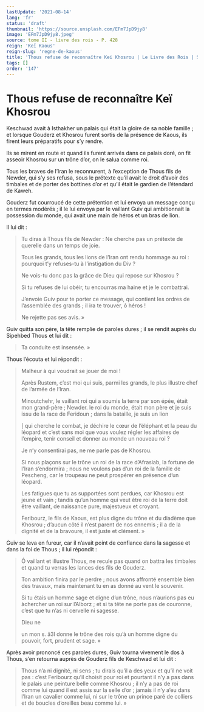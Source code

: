```yaml
---
lastUpdate: '2021-08-14'
lang: 'fr'
status: 'draft'
thumbnail: 'https://source.unsplash.com/EFm7JpD9jy8'
image: 'EFm7JpD9jy8.jpeg'
source: tome II - livre des rois - P. 428
reign: 'Keï Kaous'
reign-slug: 'regne-de-kaous'
title: 'Thous refuse de reconnaître Keï Khosrou | Le Livre des Rois | Shâhnâmeh'
tags: []
order: '147'
---
```


<!-- LTeX: language=fr -->

# Thous refuse de reconnaître Keï Khosrou

Keschwad avait à Isthakher un palais qui était la gloire de sa noble famille ; et lorsque Gouderz et Khosrou furent sortis de la présence de Kaous, ils firent leurs préparatifs pour s’y rendre.

Ils se mirent en route et quand ils furent arrivés dans ce palais doré, on fit asseoir Khosrou sur un trône d’or, on le salua comme roi.

Tous les braves de l’Iran le reconnurent, à l’exception de Thous fils de Newder, qui s’y ses refusa, sous le prétexte qu’il avait le droit d’avoir des timbales et de porter des bottines d’or et qu’il était le gardien de l’étendard de Kaweh.

Gouderz fut courroucé de cette prétention et lui envoya un message conçu en termes modérés ; il le lui envoya par le vaillant Guiv qui ambitionnait la possession du monde, qui avait une main de héros et un bras de lion.

Il lui dit :

> Tu diras à Thous fils de Newder : Ne cherche pas un prétexte de querelle dans un temps de joie.
>
> Tous les grands, tous les lions de l’Iran ont rendu hommage au roi : pourquoi t’y refuses-tu à l’instigation du Div ?
>
> Ne vois-tu donc pas la grâce de Dieu qui repose sur Khosrou ?
>
> Si tu refuses de lui obéir, tu encourras ma haine et je le combattrai.
>
> J’envoie Guiv pour te porter ce message, qui contient les ordres de l’assemblée des grands ; il ira te trouver, ô héros !
>
> Ne rejette pas ses avis. »

Guiv quitta son père, la tête remplie de paroles dures ; il se rendit auprès du Sipehbed Thous et lui dit :

> Ta conduite est insensée. »

Thous l’écouta et lui répondit :

> Malheur à qui voudrait se jouer de moi !
>
> Après Rustem, c’est moi qui suis, parmi les grands, le plus illustre chef de l’armée de l’Iran.
>
> Minoutchehr, le vaillant roi qui a soumis la terre par son épée, était mon grand-père ; Newder. le roi du monde, était mon père et je suis issu de la race de Feridoun ; dans la bataille, je suis un lion
>
> [ qui cherche le combat, je déchire le cœur de l’éléphant et la peau du léopard et c’est sans moi que vous voulez régler les affaires de l’empire, tenir conseil et donner au monde un nouveau roi ?
>
> Je n’y consentirai pas, ne me parle pas de Khosrou.
>
> Si nous plaçons sur le trône un roi de la race d’Afrasiab, la fortune de l’Iran s’endormira ; nous ne voulons pas d’un roi de la famille de Pescheng, car le troupeau ne peut prospérer en présence d’un léopard.
>
> Les fatigues que tu as supportées sont perdues, car Khosrou est jeune et vain ; tandis qu’un homme qui veut être roi de la terre doit être vaillant, de naissance pure, majestueux et croyant.
>
> Feribourz, le fils de Kaous, est plus digne du trône et du diadème que Khosrou ; d’aucun côté il n’est parent de nos ennemis ; il a de la dignité et de la bravoure, il est juste et clément. »

Guiv se leva en fureur, car il n’avait point de confiance dans la sagesse et dans la foi de Thous ; il lui répondit :

> Ô vaillant et illustre Thous, ne recule pas quand on battra les timbales et quand tu verras les lances des fils de Gouderz.
>
> Ton ambition finira par le perdre ; nous avons affronté ensemble bien des travaux, mais maintenant tu en as donné au vent le souvenir.
>
> Si tu étais un homme sage et digne d’un trône, nous n’aurions pas eu àchercher un roi sur l’Alborz ; et si ta tête ne porte pas de couronne, c’est que tu n’as ni cervelle ni sagesse.
>
> Dieu ne
>
> un mon s. â3l donne le trône des rois qu’à un homme digne du pouvoir, fort, prudent et sage. »

Après avoir prononcé ces paroles dures, Guiv tourna vivement le dos à Thous, s’en retourna auprès de Gouderz fils de Keschwad et lui dit :

> Thous n’a ni dignité, ni sens ; tu dirais qu’il a des yeux et qu’il ne voit pas : c’est Feribourz qu’il choisit pour roi et pourtant il n’y a pas dans le palais une peinture belle comme Khosrou ; il n’y a pas de roi comme lui quand il est assis sur la selle d’or ; jamais il n’y a’eu dans l’Iran un cavalier comme lui, ni sur le trône un prince paré de colliers et de boucles d’oreilles beau comme lui. »
